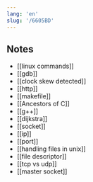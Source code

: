 ```yaml
---
lang: 'en'
slug: '/6605BD'
---
```


## Notes

- [[linux commands]]
- [[gdb]]
- [[clock skew detected]]
- [[http]]
- [[makefile]]
- [[Ancestors of C]]
- [[g++]]
- [[dijkstra]]
- [[socket]]
- [[ip]]
- [[port]]
- [[handling files in unix]]
- [[file descriptor]]
- [[tcp vs udp]]
- [[master socket]]
